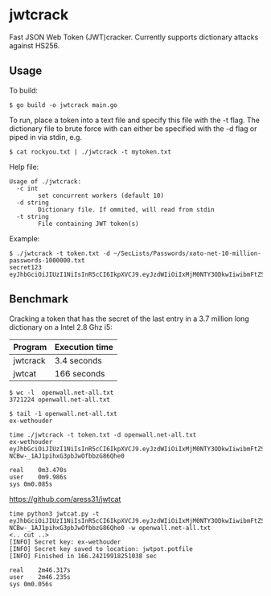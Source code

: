 # jwtcrack
Fast JSON Web Token (JWT)cracker. Currently supports dictionary attacks against HS256.

## Usage

To build:
```
$ go build -o jwtcrack main.go
```

To run, place a token into a text file and specify this file with the -t flag.
The dictionary file to brute force with can either be specified with the -d flag or piped in via stdin, e.g.

```
$ cat rockyou.txt | ./jwtcrack -t mytoken.txt
```

Help file:
```
Usage of ./jwtcrack:
  -c int
    	set concurrent workers (default 10)
  -d string
    	Dictionary file. If ommited, will read from stdin
  -t string
    	File containing JWT token(s)
```

Example:
```
$ ./jwtcrack -t token.txt -d ~/SecLists/Passwords/xato-net-10-million-passwords-1000000.txt
secret123	eyJhbGciOiJIUzI1NiIsInR5cCI6IkpXVCJ9.eyJzdWIiOiIxMjM0NTY3ODkwIiwibmFtZSI6IkpvaG4gRG9lIiwiaWF0IjoxNTE2MjM5MDIyfQ.y3kjst36zujMF4HssVk3Uqxf_3bzumNAvOB9N0_uRV4
```
## Benchmark

Cracking a token that has the secret of the last entry in a 3.7 million long dictionary on a Intel 2.8 Ghz i5:

| Program | Execution time |
--- | --- |
| jwtcrack | 3.4 seconds | 
| jwtcat | 166 seconds |

```
$ wc -l  openwall.net-all.txt 
3721224 openwall.net-all.txt

$ tail -1 openwall.net-all.txt 
ex-wethouder
```

```
time ./jwtcrack -t token.txt -d openwall.net-all.txt 
ex-wethouder	eyJhbGciOiJIUzI1NiIsInR5cCI6IkpXVCJ9.eyJzdWIiOiIxMjM0NTY3ODkwIiwibmFtZSI6IkpvaG4gRG9lIiwiaWF0IjoxNTE2MjM5MDIyfQ.L1UzzeBYF7-NCBw-_1AJ1pihxG3pbJwOfbbzG86Qhe0

real	0m3.470s
user	0m9.986s
sys	0m0.085s
```

https://github.com/aress31/jwtcat
```
time python3 jwtcat.py -t eyJhbGciOiJIUzI1NiIsInR5cCI6IkpXVCJ9.eyJzdWIiOiIxMjM0NTY3ODkwIiwibmFtZSI6IkpvaG4gRG9lIiwiaWF0IjoxNTE2MjM5MDIyfQ.L1UzzeBYF7-NCBw-_1AJ1pihxG3pbJwOfbbzG86Qhe0 -w openwall.net-all.txt
<.. cut ..>
[INFO] Secret key: ex-wethouder
[INFO] Secret key saved to location: jwtpot.potfile
[INFO] Finished in 166.24219918251038 sec

real	2m46.317s
user	2m46.235s
sys	0m0.056s
```
